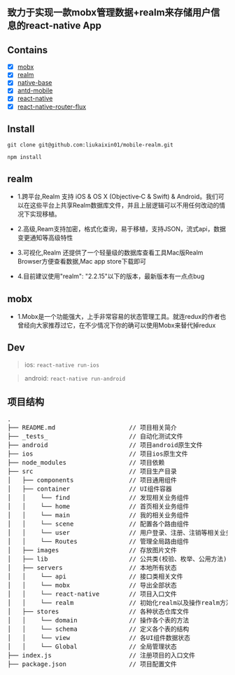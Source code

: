 ## 致力于实现一款mobx管理数据+realm来存储用户信息的react-native App

## Contains

- [x] [mobx](https://mobx.js.org/)
- [x] [realm](https://realm.io)
- [x] [native-base](http://nativebase.io/docs/v0.4.6/components)
- [x] [antd-mobile](https://mobile.ant.design/components/)
- [x] [react-native](http://reactnative.cn/)
- [x] [react-native-router-flux](https://www.cnblogs.com/lemonzwt/p/8182345.html)

## Install

`git clone git@github.com:liukaixin01/mobile-realm.git`

`npm install`

## realm

- 1.跨平台,Realm 支持 iOS & OS X (Objective‑C & Swift) & Android。我们可以在这些平台上共享Realm数据库文件，并且上层逻辑可以不用任何改动的情况下实现移植。

- 2.高级,Ream支持加密，格式化查询，易于移植，支持JSON，流式api，数据变更通知等高级特性

- 3.可视化,Realm 还提供了一个轻量级的数据库查看工具Mac版Realm Browser方便查看数据,Mac app store下载即可

- 4.目前建议使用"realm": "2.2.15"以下的版本，最新版本有一点点bug


## mobx

- 1.Mobx是一个功能强大，上手非常容易的状态管理工具。就连redux的作者也曾经向大家推荐过它，在不少情况下你的确可以使用Mobx来替代掉redux


## Dev

> ios: `react-native run-ios`

> android: `react-native run-android`

## 项目结构
<pre>
.
├── README.md                    // 项目相关简介
├── _tests_                      // 自动化测试文件
├── android                      // 项目android原生文件
├── ios                          // 项目ios原生文件
├── node_modules                 // 项目依赖
├── src                          // 项目生产目录
│   ├── components               // 项目通用组件
│   ├── container                // UI组件容器
│   │    └── find                // 发现相关业务组件
│   │    └── home                // 首页相关业务组件
│   │    └── main                // 我的相关业务组件
│   │    └── scene               // 配置各个路由组件
│   │    └── user                // 用户登录、注册、注销等相关业务组件
│   │    └── Routes              // 管理全局路由组件
│   ├── images                   // 存放图片文件
│   ├── lib                      // 公共类(校验、枚举、公用方法)
│   ├── servers                  // 本地所有状态
│   │    └── api                 // 接口类相关文件
│   │    └── mobx                // 导出全部状态
│   │    └── react-native        // 项目入口文件
│   │    └── realm               // 初始化realm以及操作realm方法文件
│   ├── stores                   // 各种状态仓库文件
│   │    └── domain              // 操作各个表的方法
│   │    └── schema              // 定义各个表的结构
│   │    └── view                // 各UI组件数据状态
│   │    └── Global              // 全局管理状态
├── index.js                     // 注册项目的入口文件
├── package.json                 // 项目配置文件
</pre>